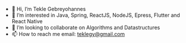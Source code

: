 - 👋 Hi, I’m Tekle Gebreyohannes
- 👀 I’m interested in Java, Spring, ReactJS, NodeJS, Epress, Flutter and React Native
- 💞️ I’m looking to collaborate on Algorithms and Datastructures
- 📫 How to reach me email: teklegy@gmail.com
<!---
gtekle/gtekle is a ✨ special ✨ repository because its `README.md` (this file) appears on your GitHub profile.
You can click the Preview link to take a look at your changes.
--->
